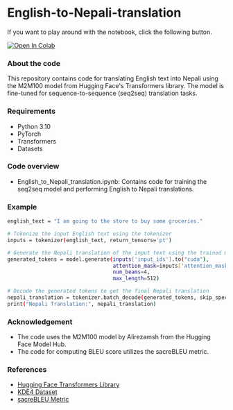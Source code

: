 # English-to-Nepali-translation

If you want to play around with the notebook, click the following button.

[![Open In Colab](https://colab.research.google.com/assets/colab-badge.svg)](https://colab.research.google.com/drive/1Pa38-UVZBteYpns1RbpEvB9nIA5YjQep)


### About the code
This repository contains code for translating English text into Nepali using the M2M100 model from Hugging Face's Transformers library. The model is fine-tuned for sequence-to-sequence (seq2seq) translation tasks.

### Requirements
- Python 3.10
- PyTorch
- Transformers
- Datasets

### Code overview

- English_to_Nepali_translation.ipynb: Contains code for training the seq2seq model and performing English to Nepali translations.

### Example

```bash
english_text = "I am going to the store to buy some groceries."

# Tokenize the input English text using the tokenizer
inputs = tokenizer(english_text, return_tensors='pt')

# Generate the Nepali translation of the input text using the trained model
generated_tokens = model.generate(inputs['input_ids'].to("cuda"),
                                  attention_mask=inputs['attention_mask'].to("cuda"),
                                  num_beams=4,
                                  max_length=512)

# Decode the generated tokens to get the final Nepali translation
nepali_translation = tokenizer.batch_decode(generated_tokens, skip_special_tokens=True)[0]
print("Nepali Translation:", nepali_translation)
```

### Acknowledgement
- The code uses the M2M100 model by Alirezamsh from the Hugging Face Model Hub.
- The code for computing BLEU score utilizes the sacreBLEU metric.

### References
- [Hugging Face Transformers Library](https://github.com/huggingface/transformers)
- [KDE4 Dataset](https://www.kde.org/)
- [sacreBLEU Metric](https://github.com/mjpost/sacreBLEU)

